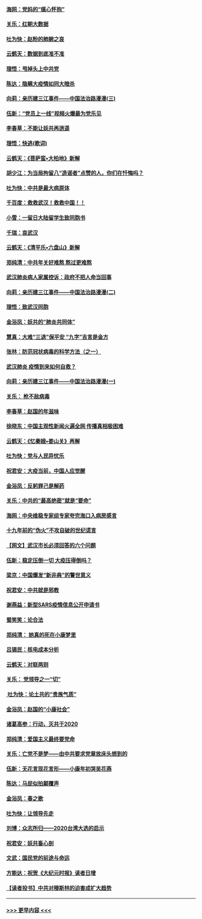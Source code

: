 #### [海网：党妈的“瘟心怀抱”](../pages/nsc993/n11840740.md?t=02042031) 
#### [关乐：红朝大数据](../pages/nsc993/n11840675.md?t=02042031) 
#### [吐为快：赵粉的肺腑之哀](../pages/nsc993/n11840618.md?t=02042031) 
#### [云鹤天：数据到底准不准](../pages/nsc993/n11840325.md?t=02042031) 
#### [理悟：甩掉头上中共党](../pages/nsc993/n11838826.md?t=02042031) 
#### [陈达：隐瞒大疫情如同大暗杀](../pages/nsc993/n11838771.md?t=02042031) 
#### [向莉：亲历建三江事件——中国法治路漫漫(三)](../pages/nsc993/n11831825.md?t=02042031) 
#### [伍新：“党员上一线”视频火爆最为党乐见](../pages/nsc993/n11838200.md?t=02042031) 
#### [李春草：不能让妖共再逍遥](../pages/nsc993/n11838102.md?t=02042031) 
#### [理悟：快逃(歌词)](../pages/nsc993/n11838083.md?t=02042031) 
#### [云鹤天：《菩萨蛮▪大柏地》新解](../pages/nsc993/n11838059.md?t=02042031) 
#### [胡少江：为当局拘留八“造谣者”点赞的人，你们在忏悔吗？](../pages/nsc993/n11836801.md?t=02042031) 
#### [吐为快：中共是最大病原体](../pages/nsc993/n11836748.md?t=02042031) 
#### [千百度：救救武汉！救救中国！！](../pages/nsc993/n11836145.md?t=02042031) 
#### [小雪：一留日大陆留学生致同胞书](../pages/nsc993/n11834624.md?t=02042031) 
#### [千瑞：哀武汉](../pages/nsc993/n11833647.md?t=02042031) 
#### [云鹤天：《清平乐▪六盘山》新解](../pages/nsc993/n11833611.md?t=02042031) 
#### [郑纯清：中共年关好难熬 熬过更难熬](../pages/nsc993/n11833489.md?t=02042031) 
#### [武汉肺炎病人家属控诉：政府不把人命当回事](../pages/nsc993/n11833205.md?t=02042031) 
#### [向莉：亲历建三江事件——中国法治路漫漫(二)](../pages/nsc993/n11829102.md?t=02042031) 
#### [理悟：致武汉同胞](../pages/nsc993/n11831522.md?t=02042031) 
#### [金浴凤：妖共的“肺炎共同体”](../pages/nsc993/n11829448.md?t=02042031) 
#### [慧真：大难“三退”保平安 “九字”吉言是金方](../pages/nsc993/n11829501.md?t=02042031) 
#### [张林：防范冠状病毒的科学方法（之一）](../pages/nsc993/n11828618.md?t=02042031) 
#### [武汉肺炎 疫情到来如何自救？](../pages/nsc993/n11827632.md?t=02042031) 
#### [向莉：亲历建三江事件——中国法治路漫漫(一)](../pages/nsc993/n11827190.md?t=02042031) 
#### [关乐： 枪不敌病毒](../pages/nsc993/n11826746.md?t=02042031) 
#### [李春草：赵国的年滋味](../pages/nsc993/n11826321.md?t=02042031) 
#### [徐晓东：中国主观性新闻火遍全网 传播真相极困难](../pages/nsc993/n11826508.md?t=02042031) 
#### [云鹤天：《忆秦娥▪娄山关》再解](../pages/nsc993/n11824682.md?t=02042031) 
#### [吐为快：党与人民异忧乐](../pages/nsc993/n11824660.md?t=02042031) 
#### [祝君安：大疫当前，中国人应觉醒](../pages/nsc993/n11821946.md?t=02042031) 
#### [金浴凤：反躬罪己是解药](../pages/nsc993/n11820280.md?t=02042031) 
#### [关乐：中共的“最高绝密”就是“要命”](../pages/nsc993/n11816946.md?t=02042031) 
#### [海网：中央维稳专家组专家夸完海口入病房感言](../pages/nsc993/n11815138.md?t=02042031) 
#### [十九年前的“伪火”不攻自破的世纪谎言](../pages/nsc993/n11813238.md?t=02042031) 
#### [【网文】武汉市长必须回答的六个问题](../pages/nsc993/n11813848.md?t=02042031) 
#### [伍新：稳定压倒一切 大疫压得倒吗？](../pages/nsc993/n11812634.md?t=02042031) 
#### [梁京：中国爆发“新非典”的警世意义](../pages/nsc993/n11812554.md?t=02042031) 
#### [祝君安：中共就是邪教](../pages/nsc993/n11812431.md?t=02042031) 
#### [谢燕益：新型SARS疫情信息公开申请书](../pages/nsc993/n11808840.md?t=02042031) 
#### [蜀笑笑：论合法](../pages/nsc993/n11808064.md?t=02042031) 
#### [郑纯清： 她真的死在小康梦里](../pages/nsc993/n11806623.md?t=02042031) 
#### [吕锡民：核电成本分析](../pages/nsc993/n11806284.md?t=02042031) 
#### [云鹤天：对联两则](../pages/nsc993/n11805957.md?t=02042031) 
#### [关乐： 党领导之一“切”](../pages/nsc993/n11804505.md?t=02042031) 
#### [ 吐为快：论土共的“贵族气质”](../pages/nsc993/n11804490.md?t=02042031) 
#### [金浴凤：赵国的“小康社会”](../pages/nsc993/n11804452.md?t=02042031) 
#### [诸葛高参：行动，灭共于2020](../pages/nsc993/n11804120.md?t=02042031) 
#### [郑纯清：爱国主义最终要党命](../pages/nsc993/n11802197.md?t=02042031) 
#### [关乐：亡党不是梦——由中共要求党章放床头想到的](../pages/nsc993/n11802156.md?t=02042031) 
#### [伍新：无花言现花言形——小康年初哭吴花燕](../pages/nsc993/n11800044.md?t=02042031) 
#### [陈达：马屁似拍颠覆声](../pages/nsc993/n11800010.md?t=02042031) 
#### [金浴凤：春之歌](../pages/nsc993/n11797687.md?t=02042031) 
#### [吐为快：让领导先走](../pages/nsc993/n11797512.md?t=02042031) 
#### [刘博：众志所归——2020台湾大选的启示](../pages/nsc993/n11796878.md?t=02042031) 
#### [祝君安：妖共畜心剖](../pages/nsc993/n11794273.md?t=02042031) 
#### [文武：国民党的前途与命运](../pages/nsc993/n11794198.md?t=02042031) 
#### [方能达：祝贺《大纪元时报》读者日增](../pages/nsc993/n11793807.md?t=02042031) 
#### [【读者投书】中共对穆斯林的迫害成扩大趋势](../pages/nsc993/n11791371.md?t=02042031) 

----
#### [ >>> 更早内容 <<< ](../indexes/nsc993-earlier.md)
